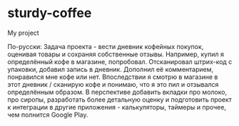 # sturdy-coffee
My project 

По-русски:
Задача проекта - вести дневник кофейных покупок, оценивая товары и сохраняя собственные отзывы. Например, купил я определённый кофе в магазине, попробовал. Отсканировал штрих-код с упаковки, добавил запись в дневник. Дополнил её комментарием, понравился мне кофе или нет. Впоследствии я смотрю в магазине в этот дневник / сканирую кофе и понимаю, что я это пил и отзывался определённым образом.
В перспективе добавить вкладки про молоко, про сиропы, разработать более детальную оценку и подготовить проект к интеграции в другие приложения - калькуляторы, таймеры и прочее, чем полнится Google Play.
